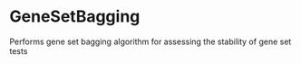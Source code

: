 GeneSetBagging
==============

Performs gene set bagging algorithm for assessing the stability of gene set tests
